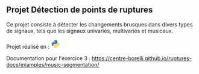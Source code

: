 ## Projet Détection de points de ruptures

Ce projet consiste à détecter les changements brusques dans divers types de signaux, tels que les signaux univariés, multivariés et musicaux.

Projet réalisé en : <a href="https://www.python.org"  rel="noreferrer"> <img src="https://raw.githubusercontent.com/devicons/devicon/master/icons/python/python-original.svg" alt="python" width="25" height="25"/></a>

Documentation pour l'exercice 3 : https://centre-borelli.github.io/ruptures-docs/examples/music-segmentation/
